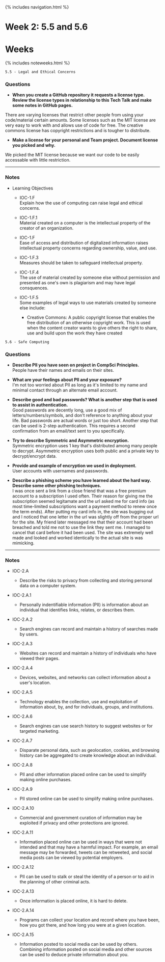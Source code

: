 {% includes navigation.html %}

# Week 2: 5.5 and 5.6

# Weeks

{% includes noteweeks.html %}

`5.5 - Legal and Ethical Concerns`

### Questions

- **When you create a GitHub repository it requests a license type. Review the license types in relationship to this Tech Talk and make some notes in GitHub pages.**

There are varying licenses that restrict other people from using your code/material certain amounts. Some licenses such as the MIT license are very easy to work with and allows use of code for free. The creative commons license has copyright restrictions and is tougher to distribute.

- **Make a license for your personal and Team project. Document license you picked and why.**

We picked the MIT license because we want our code to be easily accessable with little restriction.

<hr>

### Notes
* Learning Objectives
  * IOC-1.F   
  Explain how the use of computing can raise legal and ethical concerns.
  
  * IOC-1.F.1   
  Material created on a computer is the intellectual property of the creator of an organization.
  
  * IOC-1.F   
  Ease of access and distribution of digitalized information raises intellectual property concerns regarding ownership, value, and use.
  
  * IOC-1.F.3   
  Measures should be taken to safeguard intellectual property.
 
  * IOC-1.F.4   
  The use of material created by someone else without permission and presented as one's own is plagiarism and may have legal consquences.
  
  * IOC-1.F.5   
  Some examples of legal ways to use materials created by someone else include:
    * Creative Commons: A public copyright license that enables the free distribution of an otherwise copyright work. This is used when the content creator wants to give others the right to share, use and build upon the work they have created
  

`5.6 - Safe Computing`

### Questions

- **Describe PII you have seen on project in CompSci Principles.**   
People have their names and emails on their sites.

- **What are your feelings about PII and your exposure?**   
I'm not too worried about PII as long as it's limited to my name and minimal contact through an alternate email account.

- **Describe good and bad passwords? What is another step that is used to assist in authentication.**   
Good passwords are decently long, use a good mix of letters/numbers/symbols, and don't reference to anything about your life. Bad passwords are actual words or just too short. Another step that can be used is 2-step authentication. This requires a second confirmation from an email/text sent to you specifically.

- **Try to describe Symmetric and Asymmetric encryption.**   
Symmetric encryption uses 1 key that's distributed among many people to decrypt. Asymmetric encryption uses both public and a private key to decrypt/encrypt data.

- **Provide and example of encryption we used in deployment.**  
User accounts with usernames and passwords.

- **Describe a phishing scheme you have learned about the hard way. Describe some other phishing techniques.**  
I was once sent a link from a close friend that was a free premium account to a subscription I used often. Their reason for giving me the subscription seemed legitamate and the url asked me for card info (as most time-limited subscriptions want a payment method to renew once the term ends). After putting my card info in, the site was bugging out and I noticed that one letter in the url was slightly off from the proper url for the site. My friend later messaged me that their account had been breached and told me not to use the link they sent me. I managed to cancel that card before it had been used. The site was extremely well made and looked and worked identically to the actual site is was mimicking.

<hr>

### Notes
* IOC-2.A   
  * Describe the risks to privacy from collecting and storing personal data on a computer system.
  
* IOC-2.A.1   
  * Personally indentifiable information (PII) is information about an individual that identifies links, relates, or describes them.

* IOC-2.A.2  
  *  Search engines can record and maintain a history of searches made by users.

* IOC-2.A.3   
  * Websites can record and maintain a history of individuals who have viewed their pages.

* IOC-2.A.4   
  * Devices, websites, and networks can collect information about a user's location.
  
* IOC-2.A.5   
  * Technology enables the collection, use and exploitation of information about, by, and for individuals, groups, and institutions.

* IOC-2.A.6   
  * Search engines can use search history to suggest websites or for targeted marketing.

* IOC-2.A.7   
  * Disparate personal data, such as geolocation, cookies, and browsing history can be aggregated to create knowledge about an individual.

* IOC-2.A.8   
  * PII and other information placed online can be used to simplify making online purchases.

* IOC-2.A.9   
  * PII stored online can be used to simplify making online purchases.

* IOC-2.A.10   
  * Commercial and government curation of information may be exploited if privacy and other protections are ignored.

* IOC-2.A.11   
  * Information placed online can be used in ways that were not intended and that may have a harmful impact. For example, an email message may be forwarded, tweets can be retweeted, and social media posts can be viewed by potential employers.

* IOC-2.A.12 
  * PII can be used to stalk or steal the identity of a person or to aid in the planning of other criminal acts.

* IOC-2.A.13   
  * Once information is placed online, it is hard to delete.

* IOC-2.A.14   
  * Programs can collect your location and record where you have been, how you got there, and how long you were at a given location.

* IOC-2.A.15   
  * Information posted to social media can be used by others. Combining information posted on social media and other sources can be used to deduce private information about you.
